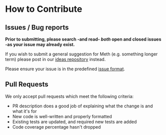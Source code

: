 # How to Contribute

## Issues / Bug reports

**Prior to submitting, please search -and read- _both_ open and closed issues -as
your issue may already exist.**

If you wish to submit a general suggestion for Meth (e.g. something longer term)
please post in our [ideas repository](https://github.com/meth-project/ideas) instead.

Please ensure your issue is in the predefined [issue format](ISSUE_TEMPLATE.md).

## Pull Requests

We only accept pull requests which meet the following criteria:

* PR description does a good job of explaining what the change is and what it's for
* New code is well-written and properly formatted
* Existing tests are updated, and required new tests are added
* Code coverage percentage hasn't dropped

